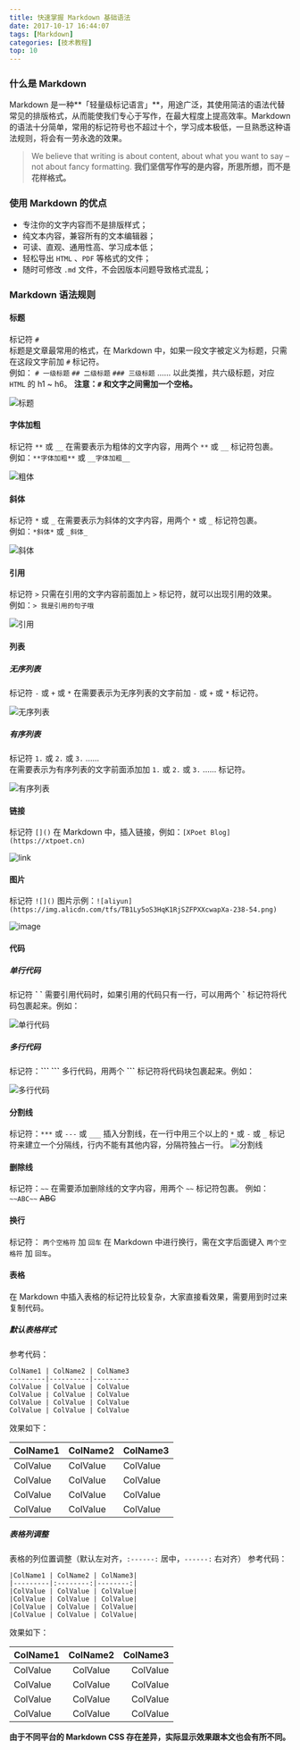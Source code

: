 ```yaml
---
title: 快速掌握 Markdown 基础语法
date: 2017-10-17 16:44:07
tags: [Markdown]
categories: [技术教程]
top: 10
---
```

### 什么是 Markdown
Markdown 是一种**「轻量级标记语言」**，用途广泛，其使用简洁的语法代替常见的排版格式，从而能使我们专心于写作，在最大程度上提高效率。Markdown 的语法十分简单，常用的标记符号也不超过十个，学习成本极低，一旦熟悉这种语法规则，将会有一劳永逸的效果。  

> We believe that writing is about content, about what you want to say – not about fancy formatting.
**我们坚信写作写的是内容，所思所想，而不是花样格式。**

### 使用 Markdown 的优点
 * 专注你的文字内容而不是排版样式；
 * 纯文本内容，兼容所有的文本编辑器；
 * 可读、直观、通用性高、学习成本低；  
 * 轻松导出 `HTML` 、`PDF` 等格式的文件；  
 * 随时可修改 `.md` 文件，不会因版本问题导致格式混乱；

### Markdown 语法规则

#### 标题 
标记符 `#`  
标题是文章最常用的格式，在 Markdown 中，如果一段文字被定义为标题，只需在这段文字前加 `#` 标记符。  
例如：
`# 一级标题`
`## 二级标题`
`### 三级标题`
......
以此类推，共六级标题，对应 `HTML` 的 h1 ~ h6。
**注意：`#` 和文字之间需加一个空格。**

![标题](https://user-images.githubusercontent.com/24516169/81159079-32133f80-8fbb-11ea-8e41-62332c25e52e.png) 

#### 字体加粗 
标记符 `**` 或 `__`
在需要表示为粗体的文字内容，用两个 `**` 或 `__` 标记符包裹。  
例如：`**字体加粗**` 或 `__字体加粗__`

![粗体](https://user-images.githubusercontent.com/24516169/81159428-87e7e780-8fbb-11ea-842d-48ad7756177f.png) 

#### 斜体
标记符 `*` 或 `_`
在需要表示为斜体的文字内容，用两个 `*` 或 `_` 标记符包裹。  
例如：`*斜体*` 或 `_斜体_`

![斜体](https://user-images.githubusercontent.com/24516169/81159675-cc738300-8fbb-11ea-8393-d2209a5f69a0.png) 

#### 引用
标记符 `>`
只需在引用的文字内容前面加上 `>` 标记符，就可以出现引用的效果。  
例如：`> 我是引用的句子哦`

![引用](https://user-images.githubusercontent.com/24516169/81160045-32f8a100-8fbc-11ea-8e51-87633bf50d0c.png)

#### 列表
##### 无序列表
标记符 `-` 或 `+` 或 `*`
在需要表示为无序列表的文字前加 `-` 或 `+` 或 `*` 标记符。

![无序列表](https://user-images.githubusercontent.com/24516169/81160433-a1d5fa00-8fbc-11ea-9330-60bf9857a244.png)


##### 有序列表 
标记符 `1.` 或 `2.` 或 `3.` ......  
在需要表示为有序列表的文字前面添加加 `1.` 或 `2.` 或 `3.` ...... 标记符。

![有序列表](https://user-images.githubusercontent.com/24516169/81160871-3cced400-8fbd-11ea-8240-c37b27ee6007.png)  

#### 链接
标记符 `[]()` 
在 Markdown 中，插入链接，例如：`[XPoet Blog](https://xtpoet.cn)`

![link](https://user-images.githubusercontent.com/24516169/81161086-9800c680-8fbd-11ea-9790-14374e010461.png)

#### 图片
标记符 `![]()`
图片示例：`![aliyun](https://img.alicdn.com/tfs/TB1Ly5oS3HqK1RjSZFPXXcwapXa-238-54.png)`

![image](https://user-images.githubusercontent.com/24516169/81164608-35122e00-8fc3-11ea-8840-b98ff54d6758.png)

#### 代码
##### 单行代码
标记符 **\`  \`**
需要引用代码时，如果引用的代码只有一行，可以用两个 **\`** 标记符将代码包裹起来。例如：

![单行代码](https://user-images.githubusercontent.com/24516169/81164997-cd101780-8fc3-11ea-86dc-e025a4e99b90.png)

##### 多行代码
标记符：**\`\`\`  \`\`\`**
多行代码，用两个 **\`\`\`** 标记符将代码块包裹起来。例如：

![多行代码](https://user-images.githubusercontent.com/24516169/81165249-43147e80-8fc4-11ea-88a7-6c3e752326f0.png)

#### 分割线
标记符：`***` 或 `---` 或 `___`
插入分割线，在一行中用三个以上的 `*` 或 `-` 或 `_` 标记符来建立一个分隔线，行内不能有其他内容，分隔符独占一行。
![分割线](https://user-images.githubusercontent.com/24516169/81165548-b7e7b880-8fc4-11ea-8b12-db002969a670.png)

#### 删除线
标记符：`~~` 
在需要添加删除线的文字内容，用两个 `~~` 标记符包裹。
例如：`~~ABC~~` ~~ABC~~

#### 换行
标记符： `两个空格符` 加 `回车`
在 Markdown 中进行换行，需在文字后面键入 `两个空格符` 加 `回车`。


#### 表格
在 Markdown 中插入表格的标记符比较复杂，大家直接看效果，需要用到时过来复制代码。

##### 默认表格样式
参考代码：
```
ColName1 | ColName2 | ColName3
---------|----------|---------
ColValue | ColValue | ColValue
ColValue | ColValue | ColValue
ColValue | ColValue | ColValue
ColValue | ColValue | ColValue
```

效果如下：

ColName1 | ColName2 | ColName3
---------|----------|---------
ColValue | ColValue | ColValue
ColValue | ColValue | ColValue
ColValue | ColValue | ColValue
ColValue | ColValue | ColValue

##### 表格列调整
表格的列位置调整（默认左对齐，`:------:` 居中，`------:` 右对齐）
参考代码：
```
|ColName1 | ColName2 | ColName3|
|---------|:--------:|--------:|
|ColValue | ColValue | ColValue|
|ColValue | ColValue | ColValue|
|ColValue | ColValue | ColValue|
|ColValue | ColValue | ColValue|
```

效果如下：

|ColName1 | ColName2 | ColName3|
|---------|:--------:|--------:|
|ColValue | ColValue | ColValue|
|ColValue | ColValue | ColValue|
|ColValue | ColValue | ColValue|
|ColValue | ColValue | ColValue|

**由于不同平台的 Markdown CSS 存在差异，实际显示效果跟本文也会有所不同。**
